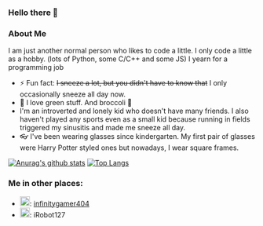 ### Hello there 👋

<!--
**infinitygamer404/infinitygamer404** is a ✨ _special_ ✨ repository because its `README.md` (this file) appears on your GitHub profile.

Here are some ideas to get you started:

- 🔭 I’m currently working on ...
- 🌱 I’m currently learning ...
- 👯 I’m looking to collaborate on ...
- 🤔 I’m looking for help with ...
- 💬 Ask me about ...
- 📫 How to reach me: ...
- 😄 Pronouns: ...
- ⚡ Fun fact: ...
-->

### About Me

I am just another normal person who likes to code a little.
I only code a little as a hobby. (lots of Python, some C/C++ and some JS)
I yearn for a programming job


- ⚡ Fun fact: ~~I sneeze a lot, but you didn't have to know that~~ I only occasionally sneeze all day now.
- 💚 I love green stuff. And broccoli 🥦
- I'm an introverted and lonely kid who doesn't have many friends. I also haven't played any sports even as a small kid because running in fields triggered my sinusitis and made me sneeze all day.
- 👓 I've been wearing glasses since kindergarten. My first pair of glasses were Harry Potter styled ones but nowadays, I wear square frames.

<!-- ![GitHub metrics](https://metrics.lecoq.io/infibrocco) -->
[![Anurag's github stats](https://github-readme-stats.vercel.app/api?username=infibrocco&show_icons=true&theme=dark)](https://github.com/anuraghazra/github-readme-stats)
[![Top Langs](https://github-readme-stats.vercel.app/api/top-langs/?username=infibrocco&layout=compact&theme=dark)](https://github.com/anuraghazra/github-readme-stats)

### Me in other places:

- [<img src="https://github.com/VectorLogoZone/vectorlogozone/raw/main/www/logos/reddit/reddit-tile.svg" width=20></img>](https://reddit.com/): [infinitygamer404](https://reddit.com/u/infinitygamer404)
- [<img src="https://github.com/VectorLogoZone/vectorlogozone/raw/main/www/logos/xbox/xbox-icon.svg" width=20></img>](https://xbox.com): iRobot127
